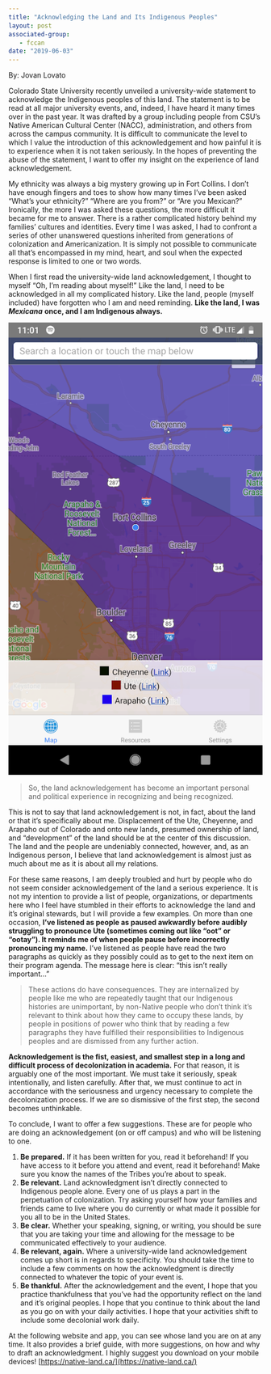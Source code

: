 ```yaml
---
title: "Acknowledging the Land and Its Indigenous Peoples"
layout: post
associated-group:
   - fccan
date: "2019-06-03"
---
```


By: Jovan Lovato

Colorado State University recently unveiled a university-wide statement to acknowledge the Indigenous peoples of this land. The statement is to be read at all major university events, and, indeed, I have heard it many times over in the past year. It was drafted by a group including people from CSU’s Native American Cultural Center (NACC), administration, and others from across the campus community. It is difficult to communicate the level to which I value the introduction of this acknowledgement and how painful it is to experience when it is not taken seriously. In the hopes of preventing the abuse of the statement, I want to offer my insight on the experience of land acknowledgement.

My ethnicity was always a big mystery growing up in Fort Collins. I don’t have enough fingers and toes to show how many times I’ve been asked “What’s your ethnicity?” “Where are you from?” or “Are you Mexican?” Ironically, the more I was asked these questions, the more difficult it became for me to answer. There is a rather complicated history behind my families’ cultures and identities. Every time I was asked, I had to confront a series of other unanswered questions inherited from generations of colonization and Americanization. It is simply not possible to communicate all that’s encompassed in my mind, heart, and soul when the expected response is limited to one or two words.

When I first read the university-wide land acknowledgement, I thought to myself “Oh, I’m reading about myself!” Like the land, I need to be acknowledged in all my complicated history. Like the land, people (myself included) have forgotten who I am and need reminding. **Like the land, I was** _**Mexicana**_ **once, and I am Indigenous always.**

![](media/pasted-image-0.png)

> So, the land acknowledgement has become an important personal and political experience in recognizing and being recognized.

This is not to say that land acknowledgement is not, in fact, about the land or that it’s specifically about me. Displacement of the Ute, Cheyenne, and Arapaho out of Colorado and onto new lands, presumed ownership of land, and “development” of the land should be at the center of this discussion. The land and the people are undeniably connected, however, and, as an Indigenous person, I believe that land acknowledgement is almost just as much about me as it is about all my relations.

For these same reasons, I am deeply troubled and hurt by people who do not seem consider acknowledgement of the land a serious experience. It is not my intention to provide a list of people, organizations, or departments here who I feel have stumbled in their efforts to acknowledge the land and it’s original stewards, but I will provide a few examples. On more than one occasion, **I’ve listened as people as paused awkwardly before audibly struggling to pronounce Ute (sometimes coming out like “oot” or “ootay”). It reminds me of when people pause before incorrectly pronouncing my name.** I’ve listened as people have read the two paragraphs as quickly as they possibly could as to get to the next item on their program agenda. The message here is clear: “this isn’t really important…”

> These actions do have consequences. They are internalized by people like me who are repeatedly taught that our Indigenous histories are unimportant, by non-Native people who don’t think it’s relevant to think about how they came to occupy these lands, by people in positions of power who think that by reading a few paragraphs they have fulfilled their responsibilities to Indigenous peoples and are dismissed from any further action.

**Acknowledgement is the fist, easiest, and smallest step in a long and difficult process of decolonization in academia.** For that reason, it is arguably one of the most important. We must take it seriously, speak intentionally, and listen carefully. After that, we must continue to act in accordance with the seriousness and urgency necessary to complete the decolonization process. If we are so dismissive of the first step, the second becomes unthinkable.

To conclude, I want to offer a few suggestions. These are for people who are doing an acknowledgement (on or off campus) and who will be listening to one.

1. **Be prepared.** If it has been written for you, read it beforehand! If you have access to it before you attend and event, read it beforehand! Make sure you know the names of the Tribes you’re about to speak.
2. **Be relevant.** Land acknowledgment isn’t directly connected to Indigenous people alone. Every one of us plays a part in the perpetuation of colonization. Try asking yourself how your families and friends came to live where you do currently or what made it possible for you all to be in the United States.
3. **Be clear.** Whether your speaking, signing, or writing, you should be sure that you are taking your time and allowing for the message to be communicated effectively to your audience.
4. **Be relevant, again.** Where a university-wide land acknowledgement comes up short is in regards to specificity. You should take the time to include a few comments on how the acknowledgment is directly connected to whatever the topic of your event is.
5. **Be thankful.** After the acknowledgement and the event, I hope that you practice thankfulness that you’ve had the opportunity reflect on the land and it’s original peoples. I hope that you continue to think about the land as you go on with your daily activities. I hope that your activities shift to include some decolonial work daily.

At the following website and app, you can see whose land you are on at any time. It also provides a brief guide, with more suggestions, on how and why to draft an acknowledgment. I highly suggest you download on your mobile devices! [https://native-land.ca/](https://native-land.ca/)
